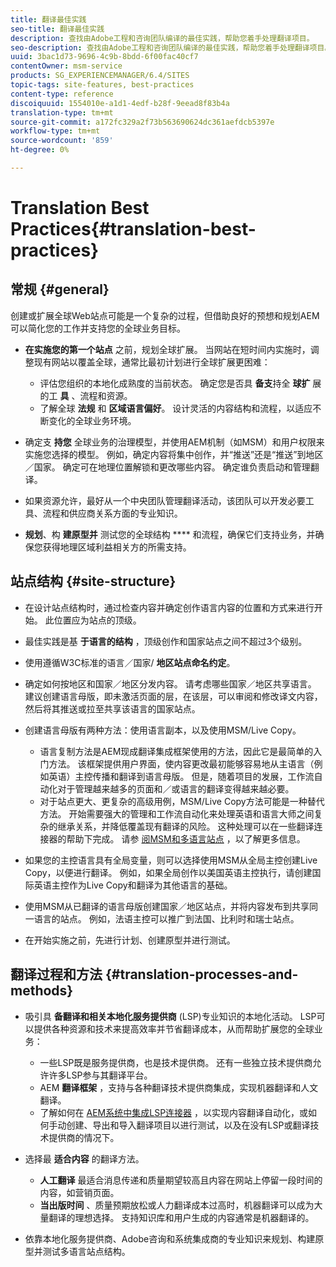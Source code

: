 ```yaml
---
title: 翻译最佳实践
seo-title: 翻译最佳实践
description: 查找由Adobe工程和咨询团队编译的最佳实践，帮助您着手处理翻译项目。
seo-description: 查找由Adobe工程和咨询团队编译的最佳实践，帮助您着手处理翻译项目。
uuid: 3bac1d73-9696-4c9b-8bdd-6f00fac40cf7
contentOwner: msm-service
products: SG_EXPERIENCEMANAGER/6.4/SITES
topic-tags: site-features, best-practices
content-type: reference
discoiquuid: 1554010e-a1d1-4edf-b28f-9eead8f83b4a
translation-type: tm+mt
source-git-commit: a172fc329a2f73b563690624dc361aefdcb5397e
workflow-type: tm+mt
source-wordcount: '859'
ht-degree: 0%

---
```



# Translation Best Practices{#translation-best-practices}

## 常规 {#general}

创建或扩展全球Web站点可能是一个复杂的过程，但借助良好的预想和规划AEM可以简化您的工作并支持您的全球业务目标。

* **在实施您的第一个站点** 之前，规划全球扩展。 当网站在短时间内实施时，调整现有网站以覆盖全球，通常比最初计划进行全球扩展更困难：

   * 评估您组织的本地化成熟度的当前状态。 确定您是否具 **备支**&#x200B;持全 **球扩** 展的工 **具** 、流程和资源。
   * 了解全球 **法规** 和 **区域语言偏好**。 设计灵活的内容结构和流程，以适应不断变化的全球业务环境。

* 确定支 **持您** 全球业务的治理模型，并使用AEM机制（如MSM）和用户权限来实施您选择的模型。 例如，确定内容将集中创作，并“推送”还是“推送”到地区／国家。 确定可在地理位置解锁和更改哪些内容。 确定谁负责启动和管理翻译。
* 如果资源允许，最好从一个中央团队管理翻译活动，该团队可以开发必要工具、流程和供应商关系方面的专业知识。
* **规划**、构 **建原型并** 测试您的全球结构 **** 和流程，确保它们支持业务，并确保您获得地理区域利益相关方的所需支持。

## 站点结构 {#site-structure}

* 在设计站点结构时，通过检查内容并确定创作语言内容的位置和方式来进行开始。 此位置应为站点的顶级。
* 最佳实践是基 **于语言的结构** ，顶级创作和国家站点之间不超过3个级别。
* 使用遵循W3C标准的语言／国家/ **地区站点命名约定**。
* 确定如何按地区和国家／地区分发内容。 请考虑哪些国家／地区共享语言。 建议创建语言母版，即未激活页面的层，在该层，可以审阅和修改译文内容，然后将其推送或拉至共享该语言的国家站点。
* 创建语言母版有两种方法：使用语言副本，以及使用MSM/Live Copy。

   * 语言复制方法是AEM现成翻译集成框架使用的方法，因此它是最简单的入门方法。 该框架提供用户界面，使内容更改最初能够容易地从主语言（例如英语）主控传播和翻译到语言母版。 但是，随着项目的发展，工作流自动化对于管理越来越多的页面和／或语言的翻译变得越来越必要。
   * 对于站点更大、更复杂的高级用例，MSM/Live Copy方法可能是一种替代方法。 开始需要强大的管理和工作流自动化来处理英语和语言大师之间复杂的继承关系，并降低覆盖现有翻译的风险。 这种处理可以在一些翻译连接器的帮助下完成。 请参 [阅MSM和多语言站点](/help/sites-administering/msm-best-practices.md#msm-and-multilingual-websites) ，以了解更多信息。

* 如果您的主控语言具有全局变量，则可以选择使用MSM从全局主控创建Live Copy，以便进行翻译。 例如，如果全局创作以美国英语主控执行，请创建国际英语主控作为Live Copy和翻译为其他语言的基础。
* 使用MSM从已翻译的语言母版创建国家／地区站点，并将内容发布到共享同一语言的站点。 例如，法语主控可以推广到法国、比利时和瑞士站点。
* 在开始实施之前，先进行计划、创建原型并进行测试。

## 翻译过程和方法 {#translation-processes-and-methods}

* 吸引具 **备翻译和相关本地化服务提供商** (LSP)专业知识的本地化活动。 LSP可以提供各种资源和技术来提高效率并节省翻译成本，从而帮助扩展您的全球业务：

   * 一些LSP既是服务提供商，也是技术提供商。 还有一些独立技术提供商允许许多LSP参与其翻译平台。
   * AEM **翻译框架** ，支持与各种翻译技术提供商集成，实现机器翻译和人文翻译。
   * 了解如何在 [AEM系统中集成LSP连接器](/help/sites-administering/translation.md) ，以实现内容翻译自动化，或如何手动创建、导出和导入翻译项目以进行测试，以及在没有LSP或翻译技术提供商的情况下。

* 选择最 **适合内容** 的翻译方法。

   * **人工翻译** 最适合消息传递和质量期望较高且内容在网站上停留一段时间的内容，如营销页面。
   * **当出版时间** 、质量预期放松或人力翻译成本过高时，机器翻译可以成为大量翻译的理想选择。 支持知识库和用户生成的内容通常是机器翻译的。

* 依靠本地化服务提供商、Adobe咨询和系统集成商的专业知识来规划、构建原型并测试多语言站点结构。

